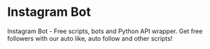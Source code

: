 # Instagram Bot

Instagram Bot - Free scripts, bots and Python API wrapper. Get free followers with our auto like, auto follow and other scripts!
